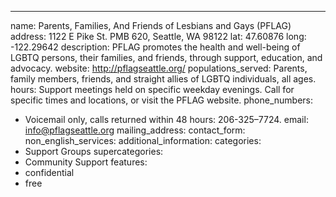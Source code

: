 ---
name: Parents, Families, And Friends of Lesbians and Gays (PFLAG) 
address: 1122 E Pike St. PMB 620, Seattle, WA 98122
lat: 47.60876
long: -122.29642
description: PFLAG promotes the health and well-being of LGBTQ persons, their families, and friends, through support, education, and advocacy. 
website: http://pflagseattle.org/
populations_served: Parents, family members, friends, and straight allies of LGBTQ individuals, all ages. 
hours: Support meetings held on specific weekday evenings. Call for specific times and locations, or visit the PFLAG website.
phone_numbers: 
  - Voicemail only, calls returned within 48 hours: 206-325–7724.
email: info@pflagseattle.org
mailing_address:
contact_form:
non_english_services: 
additional_information: 
categories:
  - Support Groups
supercategories:
  - Community Support
features:
  - confidential
  - free